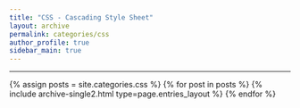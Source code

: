 ```yaml
---
title: "CSS - Cascading Style Sheet"
layout: archive
permalink: categories/css
author_profile: true
sidebar_main: true
---
```


***

{% assign posts = site.categories.css %}
{% for post in posts %} {% include archive-single2.html type=page.entries_layout %} {% endfor %}